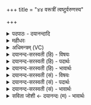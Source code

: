 +++
title = "४४ वरूत्रीं त्वष्टुर्वरुणस्य"

+++
<details><summary>पदपाठः - दयानन्दादि</summary>

वरू॑त्रीम्। त्वष्टुः॑। वरु॑णस्य। नाभि॑म्। अवि॑म्। ज॒ज्ञा॒नाम्। रज॑सः। पर॑स्मात्। म॒हीम्। सा॒ह॒स्रीम्। असु॑रस्य। मा॒याम्। अग्ने॑। मा। हि॒ँसीः॒। प॒र॒मे। व्यो॑मन्निति॒ विऽओ॑मन्। ४४।
</details>

<details><summary>महीधरः</summary>

म० वायव्येऽविशिर उपदधाति । हे अग्ने, परमे व्योमन् उत्कृष्ट रक्षणस्थाने स्थापितामविं मा हिंसीः । कीदृशीम् । त्वष्टुः रूपाणां निर्मातुर्देवस्यानुग्रहाद्वरूत्रीं वृणोति कम्बलादिना छादयति लोकानिति वरूत्री ताम् । वरुणस्य नाभिं नाभिस्थानीयां नाभिवद्रक्षणीयाम् वारुणी त्वाष्ट्री चाविः । परस्माद्रजसः दिग्रूपाल्लोकाज्जज्ञानं जायमानम् । 'श्रोत्रं वै परमᳪं᳭रजो दिशो वै श्रोत्रं दिशः परमᳪं᳭रजः ' (७।५।२।२०) इति श्रुतेः । यद्वा परस्माद्रजसः प्रजापते रजोगुणाज्जायमानाम् । महीं महतीम् । साहस्रीं सहस्रमूल्यार्हाँ सहस्रोपकारक्षमां वा। असुरस्य मायामसवः प्राणा विद्यन्ते यस्य सोऽसुरः मत्वर्थे रः। प्राणवतो मायां प्रज्ञां मीयते ज्ञायतेऽनया माया प्रज्ञा प्राणिनां प्रज्ञाप्रदामित्यर्थः ।४४॥  
पञ्चचत्वारिंशी।
</details>

<details><summary>अधिमन्त्रम् (VC)</summary>

- अग्निर्देवता
- विरूप ऋषिः
- निचृत्त्रिष्टुप्
- धैवतः
</details>

<details><summary>दयानन्द-सरस्वती (हि) - विषयः</summary>

फिर उस विद्वान् को क्या नहीं करना चाहिये, यह विषय अगले मन्त्र में कहा है ॥
</details>

<details><summary>दयानन्द-सरस्वती (हि) - पदार्थः</summary>

पदार्थान्वयभाषाः -  हे (अग्ने) विद्वान् पुरुष ! आप (त्वष्टुः) छेदनकर्त्ता सूर्य्य के (वरूत्रीम्) ग्रहण करने योग्य (वरुणस्य) जल की (नाभिम्) रोकनेहारी (परस्मात्) श्रेष्ठ (रजसः) लोक से (जज्ञानाम्) उत्पन्न हुई (असुरस्य) मेघ की (मायाम्) जतानेवाली बिजुली को और (साहस्रीम्) असंख्य भूगोलयुक्त बहुत फल देनेहारी (अविम्) रक्षा आदि का निमित्त (परमे) सब से उत्तम (व्योमन्) आकाश के समान व्याप्त जगदीश्वर में वर्त्तमान (महीम्) विस्तारयुक्त पृथिवी को (मा) मत (हिंसीः) नष्ट कीजिये ॥४४ ॥
</details>

<details><summary>दयानन्द-सरस्वती (हि) - भावार्थः</summary>

भावार्थभाषाः -  सब मनुष्यों को चाहिये कि जो यह पृथिवी उत्तम कारण से उत्पन्न हुई, सूर्य्य जिसका आकर्षणकर्त्ता, जल का आधार, मेघ का निमित्त, असंख्य सुख देनेहारी परमेश्वर ने रची है; उसको गुण, कर्म और स्वभाव से जान के सुख के लिये उपयुक्त करें ॥४४ ॥
</details>

<details><summary>दयानन्द-सरस्वती (सं) - विषयः</summary>

पुनस्तेन किं न कार्य्यमित्याह ॥
</details>

<details><summary>दयानन्द-सरस्वती (सं) - पदार्थः</summary>

पदार्थान्वयभाषाः -  हे अग्ने ! त्वं त्वष्टुर्वरूत्रीं वरुणस्य नाभिं परस्माद् रजसो जज्ञानामसुरस्य मायां साहस्रीमविं परमे व्योमन् वर्त्तमानां महीं मा हिंसीः ॥४४ ॥
</details>

<details><summary>दयानन्द-सरस्वती (सं) - भावार्थः</summary>

भावार्थभाषाः -  सर्वैर्मनुष्यैर्येयं पृथिवी परस्मात् कारणाज्जाता, सूर्य्याकर्षणसम्बन्धिनी, जलाधारा, मेघनिमित्ता, बहुभूगोलाकारा, असंख्यसुखप्रदा परमेश्वरेण निर्मिताऽस्ति, तां गुणकर्मस्वभावतो विज्ञाय सुखाय समुपयोक्तव्या ॥४४ ॥
</details>

<details><summary>सविता जोशी ← दयानन्दः (म) - भावार्थः</summary>

भावार्थभाषाः -  उत्तम कारणांपासून उत्पन्न झालेली सुखकारक अशी पृथ्वी जिचा आकर्षण कर्ता सूर्य असून तो मेघांचे निमित्त व जलाचा आधार आहे. अशा या पृथ्वीची रचना परमेश्वरानेच केलेली आहे. तेव्हा माणसांनी तिचे गुण, कर्म, स्वभाव जाणून सुखासाठी तिचा उपयोग करावा.
</details>